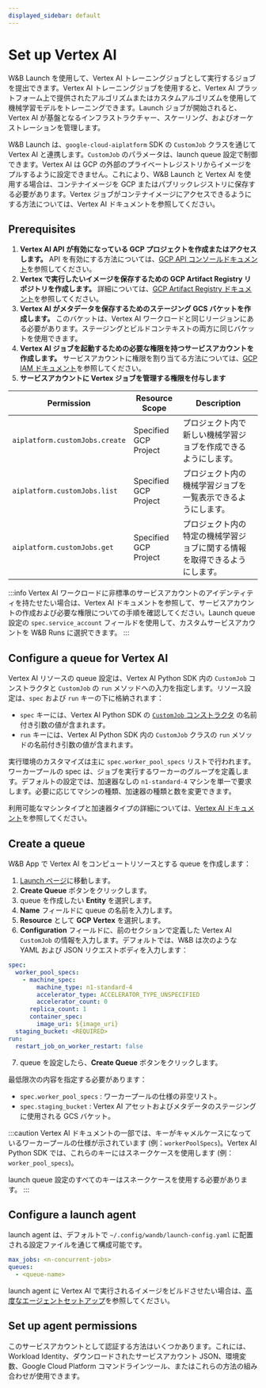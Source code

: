```yaml
---
displayed_sidebar: default
---
```



# Set up Vertex AI

W&B Launch を使用して、Vertex AI トレーニングジョブとして実行するジョブを提出できます。Vertex AI トレーニングジョブを使用すると、Vertex AI プラットフォーム上で提供されたアルゴリズムまたはカスタムアルゴリズムを使用して機械学習モデルをトレーニングできます。Launch ジョブが開始されると、Vertex AI が基盤となるインフラストラクチャー、スケーリング、およびオーケストレーションを管理します。

W&B Launch は、`google-cloud-aiplatform` SDK の `CustomJob` クラスを通じて Vertex AI と連携します。`CustomJob` のパラメータは、launch queue 設定で制御できます。Vertex AI は GCP の外部のプライベートレジストリからイメージをプルするように設定できません。これにより、W&B Launch と Vertex AI を使用する場合は、コンテナイメージを GCP またはパブリックレジストリに保存する必要があります。Vertex ジョブがコンテナイメージにアクセスできるようにする方法については、Vertex AI ドキュメントを参照してください。

## Prerequisites

1. **Vertex AI API が有効になっている GCP プロジェクトを作成またはアクセスします。** API を有効にする方法については、[GCP API コンソールドキュメント](https://support.google.com/googleapi/answer/6158841?hl=en)を参照してください。
2. **Vertex で実行したいイメージを保存するための GCP Artifact Registry リポジトリを作成します。** 詳細については、[GCP Artifact Registry ドキュメント](https://cloud.google.com/artifact-registry/docs/overview)を参照してください。
3. **Vertex AI がメタデータを保存するためのステージング GCS バケットを作成します。** このバケットは、Vertex AI ワークロードと同じリージョンにある必要があります。ステージングとビルドコンテキストの両方に同じバケットを使用できます。
4. **Vertex AI ジョブを起動するための必要な権限を持つサービスアカウントを作成します。** サービスアカウントに権限を割り当てる方法については、[GCP IAM ドキュメント](https://cloud.google.com/iam/docs/creating-managing-service-accounts)を参照してください。
5. **サービスアカウントに Vertex ジョブを管理する権限を付与します**

| Permission                     | Resource Scope        | Description                                                                              |
| ------------------------------ | --------------------- | ---------------------------------------------------------------------------------------- |
| `aiplatform.customJobs.create` | Specified GCP Project | プロジェクト内で新しい機械学習ジョブを作成できるようにします。                             |
| `aiplatform.customJobs.list`   | Specified GCP Project | プロジェクト内の機械学習ジョブを一覧表示できるようにします。                               |
| `aiplatform.customJobs.get`    | Specified GCP Project | プロジェクト内の特定の機械学習ジョブに関する情報を取得できるようにします。                    |

:::info
Vertex AI ワークロードに非標準のサービスアカウントのアイデンティティを持たせたい場合は、Vertex AI ドキュメントを参照して、サービスアカウントの作成および必要な権限についての手順を確認してください。Launch queue 設定の `spec.service_account` フィールドを使用して、カスタムサービスアカウントを W&B Runs に選択できます。
:::

## Configure a queue for Vertex AI

Vertex AI リソースの queue 設定は、Vertex AI Python SDK 内の `CustomJob` コンストラクタと `CustomJob` の `run` メソッドへの入力を指定します。リソース設定は、`spec` および `run` キーの下に格納されます：

- `spec` キーには、Vertex AI Python SDK の [`CustomJob` コンストラクタ](https://cloud.google.com/ai-platform/training/docs/reference/rest/v1beta1/projects.locations.customJobs#CustomJob.FIELDS.spec) の名前付き引数の値が含まれます。
- `run` キーには、Vertex AI Python SDK 内の `CustomJob` クラスの `run` メソッドの名前付き引数の値が含まれます。

実行環境のカスタマイズは主に `spec.worker_pool_specs` リストで行われます。ワーカープールの spec は、ジョブを実行するワーカーのグループを定義します。デフォルトの設定では、加速器なしの `n1-standard-4` マシンを単一で要求します。必要に応じてマシンの種類、加速器の種類と数を変更できます。

利用可能なマシンタイプと加速器タイプの詳細については、[Vertex AI ドキュメント](https://cloud.google.com/vertex-ai/docs/reference/rest/v1/MachineSpec)を参照してください。

## Create a queue

W&B App で Vertex AI をコンピュートリソースとする queue を作成します：

1. [Launch ページ](https://wandb.ai/launch)に移動します。
2. **Create Queue** ボタンをクリックします。
3. queue を作成したい **Entity** を選択します。
4. **Name** フィールドに queue の名前を入力します。
5. **Resource** として **GCP Vertex** を選択します。
6. **Configuration** フィールドに、前のセクションで定義した Vertex AI `CustomJob` の情報を入力します。デフォルトでは、W&B は次のような YAML および JSON リクエストボディを入力します：

```yaml
spec:
  worker_pool_specs:
    - machine_spec:
        machine_type: n1-standard-4
        accelerator_type: ACCELERATOR_TYPE_UNSPECIFIED
        accelerator_count: 0
      replica_count: 1
      container_spec:
        image_uri: ${image_uri}
  staging_bucket: <REQUIRED>
run:
  restart_job_on_worker_restart: false
```

7. queue を設定したら、**Create Queue** ボタンをクリックします。

最低限次の内容を指定する必要があります：

- `spec.worker_pool_specs` : ワーカープールの仕様の非空リスト。
- `spec.staging_bucket` : Vertex AI アセットおよびメタデータのステージングに使用される GCS バケット。

:::caution
Vertex AI ドキュメントの一部では、キーがキャメルケースになっているワーカープールの仕様が示されています (例：`workerPoolSpecs`)。Vertex AI Python SDK では、これらのキーにはスネークケースを使用します (例：`worker_pool_specs`)。

launch queue 設定のすべてのキーはスネークケースを使用する必要があります。
:::

## Configure a launch agent

launch agent は、デフォルトで `~/.config/wandb/launch-config.yaml` に配置される設定ファイルを通じて構成可能です。

```yaml
max_jobs: <n-concurrent-jobs>
queues:
  - <queue-name>
```

launch agent に Vertex AI で実行されるイメージをビルドさせたい場合は、[高度なエージェントセットアップ](./setup-agent-advanced.md)を参照してください。

## Set up agent permissions

このサービスアカウントとして認証する方法はいくつかあります。これには、Workload Identity、ダウンロードされたサービスアカウント JSON、環境変数、Google Cloud Platform コマンドラインツール、またはこれらの方法の組み合わせが使用できます。